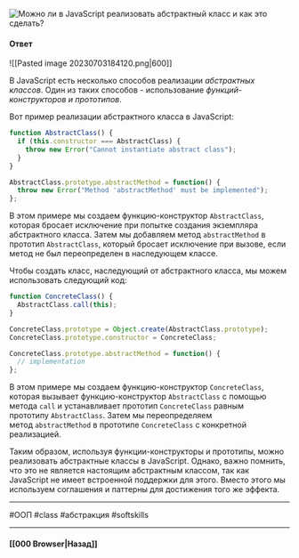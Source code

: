 ![Можно ли в JavaScript реализовать абстрактный класс и как это сделать?](https://youtu.be/Sw4BlFLj2dg?t=31)

#### Ответ

![[Pasted image 20230703184120.png|600]]

В JavaScript есть несколько способов реализации *абстрактных классов*. Один из таких способов - использование *функций-конструкторов и прототипов*.

Вот пример реализации абстрактного класса в JavaScript:

```js
function AbstractClass() {
  if (this.constructor === AbstractClass) {
    throw new Error("Cannot instantiate abstract class");
  }
}

AbstractClass.prototype.abstractMethod = function() {
  throw new Error("Method 'abstractMethod' must be implemented");
};
```

В этом примере мы создаем функцию-конструктор `AbstractClass`, которая бросает исключение при попытке создания экземпляра абстрактного класса. Затем мы добавляем метод `abstractMethod` в прототип `AbstractClass`, который бросает исключение при вызове, если метод не был переопределен в наследующем классе.

Чтобы создать класс, наследующий от абстрактного класса, мы можем использовать следующий код:

```js
function ConcreteClass() {
  AbstractClass.call(this);
}

ConcreteClass.prototype = Object.create(AbstractClass.prototype);
ConcreteClass.prototype.constructor = ConcreteClass;

ConcreteClass.prototype.abstractMethod = function() {
  // implementation
};
```

В этом примере мы создаем функцию-конструктор `ConcreteClass`, которая вызывает функцию-конструктор `AbstractClass` с помощью метода `call` и устанавливает прототип `ConcreteClass` равным прототипу `AbstractClass`. Затем мы переопределяем метод `abstractMethod` в прототипе `ConcreteClass` с конкретной реализацией.

Таким образом, используя функции-конструкторы и прототипы, можно реализовать абстрактные классы в JavaScript. Однако, важно помнить, что это не является настоящим абстрактным классом, так как JavaScript не имеет встроенной поддержки для этого. Вместо этого мы используем соглашения и паттерны для достижения того же эффекта.

___
#ООП #class #абстракция #softskills 

___

#### [[000 Browser|Назад]]